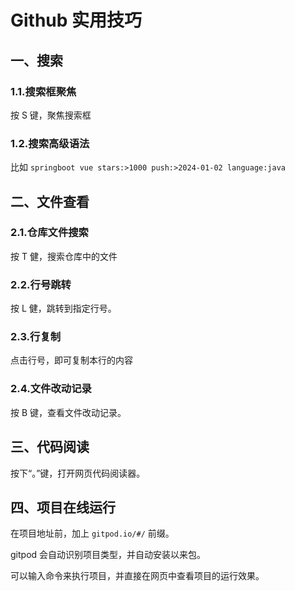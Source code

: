 # Github 实用技巧

## 一、搜索

### 1.1.搜索框聚焦

按 S 键，聚焦搜索框

### 1.2.搜索高级语法

比如 `springboot vue stars:>1000 push:>2024-01-02 language:java`

## 二、文件查看

### 2.1.仓库文件搜索

按 T 健，搜索仓库中的文件

### 2.2.行号跳转

按 L 健，跳转到指定行号。

### 2.3.行复制

点击行号，即可复制本行的内容

### 2.4.文件改动记录

按 B 键，查看文件改动记录。

## 三、代码阅读

按下“。”键，打开网页代码阅读器。

## 四、项目在线运行

在项目地址前，加上 `gitpod.io/#/` 前缀。

gitpod 会自动识别项目类型，并自动安装以来包。

可以输入命令来执行项目，并直接在网页中查看项目的运行效果。
